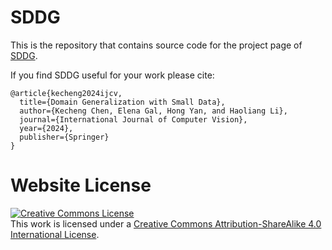 # SDDG

This is the repository that contains source code for the project page of [SDDG](https://tonyckc.github.io/SDDG/).

If you find SDDG useful for your work please cite:
```
@article{kecheng2024ijcv,
  title={Domain Generalization with Small Data},
  author={Kecheng Chen, Elena Gal, Hong Yan, and Haoliang Li},
  journal={International Journal of Computer Vision},
  year={2024},
  publisher={Springer}
}
```

# Website License
<a rel="license" href="http://creativecommons.org/licenses/by-sa/4.0/"><img alt="Creative Commons License" style="border-width:0" src="https://i.creativecommons.org/l/by-sa/4.0/88x31.png" /></a><br />This work is licensed under a <a rel="license" href="http://creativecommons.org/licenses/by-sa/4.0/">Creative Commons Attribution-ShareAlike 4.0 International License</a>.
